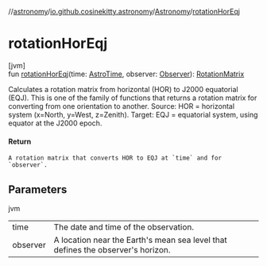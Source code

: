 //[astronomy](../../../index.md)/[io.github.cosinekitty.astronomy](../index.md)/[Astronomy](index.md)/[rotationHorEqj](rotation-hor-eqj.md)

# rotationHorEqj

[jvm]\
fun [rotationHorEqj](rotation-hor-eqj.md)(time: [AstroTime](../-astro-time/index.md), observer: [Observer](../-observer/index.md)): [RotationMatrix](../-rotation-matrix/index.md)

Calculates a rotation matrix from horizontal (HOR) to J2000 equatorial (EQJ). This is one of the family of functions that returns a rotation matrix for converting from one orientation to another. Source: HOR = horizontal system (x=North, y=West, z=Zenith). Target: EQJ = equatorial system, using equator at the J2000 epoch.

#### Return

    A rotation matrix that converts HOR to EQJ at `time` and for `observer`.

## Parameters

jvm

| | |
|---|---|
| time | The date and time of the observation. |
| observer | A location near the Earth's mean sea level that defines the observer's horizon. |
